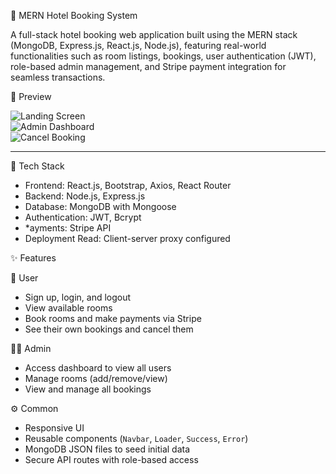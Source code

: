  🏨 MERN Hotel Booking System

A full-stack hotel booking web application built using the MERN stack (MongoDB, Express.js, React.js, Node.js), featuring real-world functionalities such as room listings, bookings, user authentication (JWT), role-based admin management, and Stripe payment integration for seamless transactions.

 📸 Preview

![Landing Screen](./Sample.gif)  
![Admin Dashboard](./SampleAdmin.gif)  
![Cancel Booking](./SampleCancel.gif)

---

🔧 Tech Stack

- Frontend: React.js, Bootstrap, Axios, React Router
- Backend: Node.js, Express.js
- Database: MongoDB with Mongoose
- Authentication: JWT, Bcrypt
- *ayments: Stripe API
- Deployment Read: Client-server proxy configured


 ✨ Features

👤 User
- Sign up, login, and logout
- View available rooms
- Book rooms and make payments via Stripe
- See their own bookings and cancel them

🧑‍💼 Admin
- Access dashboard to view all users
- Manage rooms (add/remove/view)
- View and manage all bookings
  
 ⚙️ Common
- Responsive UI
- Reusable components (`Navbar`, `Loader`, `Success`, `Error`)
- MongoDB JSON files to seed initial data
- Secure API routes with role-based access

